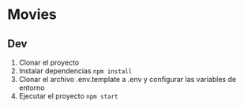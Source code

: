 # Movies

## Dev

1.  Clonar el proyecto
2.  Instalar dependencias `npm install`
3.  Clonar el archivo .env.template a .env y configurar las variables de entorno
4.  Ejecutar el proyecto `npm start`
